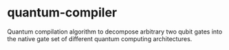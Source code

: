 # quantum-compiler
Quantum compilation algorithm to decompose arbitrary two qubit gates into the native gate set of different quantum computing architectures.
